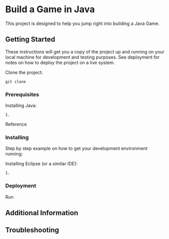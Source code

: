# Build a Game in Java

This project is designed to help you jump right into building a Java Game. 

## Getting Started

These instructions will get you a copy of the project up and running on your local machine for development and testing purposes. See deployment for notes on how to deploy the project on a live system.

Clone the project:

```
git clone 
```

### Prerequisites

Installing Java:

```
1. 
```
Reference 

### Installing

Step by step example on how to get your development environment running:

Installing Eclipse (or a similar IDE):

```
1. 
```

### Deployment

Run 

## Additional Information

## Troubleshooting
